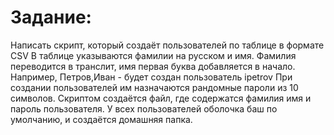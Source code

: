 # Задание:

Написать скрипт, который создаёт пользователей по таблице в формате CSV
В таблице указываются фамилии на русском и имя. Фамилия переводится в транслит, имя первая буква добавляется в начало.
Например, Петров,Иван - будет создан пользователь
ipetrov
При создании пользователей им назначаются рандомные пароли из 10 символов. Скриптом создаётся файл, где содержатся фамилия имя и пароль пользователя.
У всех пользователей оболочка баш по умолчанию, и создаётся домашняя папка.
